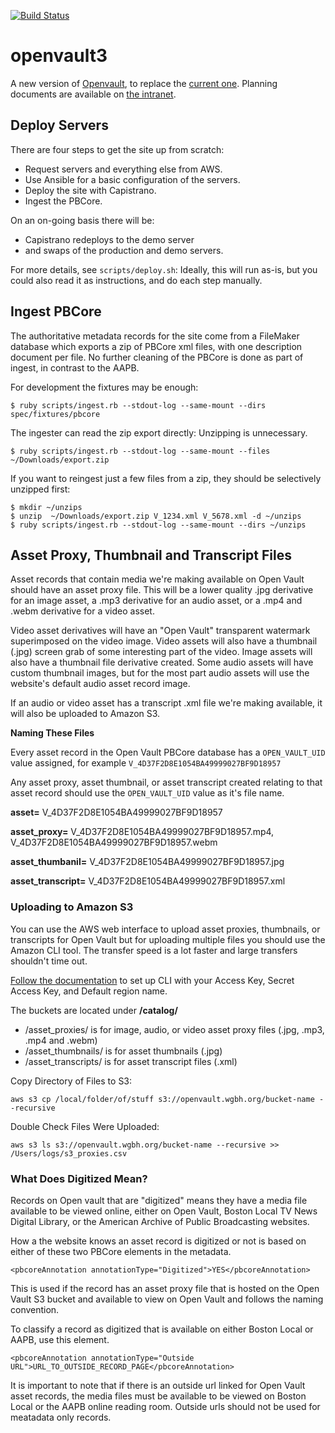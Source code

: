 [![Build Status](https://travis-ci.org/WGBH/openvault3.svg?branch=master)](https://travis-ci.org/WGBH/openvault3)

# openvault3

A new version of [Openvault](http://openvault.wgbh.org),
to replace the [current one](https://github.com/wgbh/openvault).
Planning documents are available on [the intranet](https://atlas.wgbh.org/confluence/display/OV).

## Deploy Servers

There are four steps to get the site up from scratch:
- Request servers and everything else from AWS.
- Use Ansible for a basic configuration of the servers.
- Deploy the site with Capistrano.
- Ingest the PBCore.

On an on-going basis there will be:
- Capistrano redeploys to the demo server
- and swaps of the production and demo servers.

For more details, see `scripts/deploy.sh`: Ideally, this will run as-is,
but you could also read it as instructions, and do each step manually.

## Ingest PBCore

The authoritative metadata records for the site come from a FileMaker database which exports a zip
of PBCore xml files, with one description document per file. No further cleaning of the PBCore
is done as part of ingest, in contrast to the AAPB.

For development the fixtures may be enough:

```
$ ruby scripts/ingest.rb --stdout-log --same-mount --dirs spec/fixtures/pbcore
```

The ingester can read the zip export directly: Unzipping is unnecessary.

```
$ ruby scripts/ingest.rb --stdout-log --same-mount --files ~/Downloads/export.zip
```

If you want to reingest just a few files from a zip, they should be selectively unzipped first:

```
$ mkdir ~/unzips
$ unzip  ~/Downloads/export.zip V_1234.xml V_5678.xml -d ~/unzips
$ ruby scripts/ingest.rb --stdout-log --same-mount --dirs ~/unzips
```

## Asset Proxy, Thumbnail and Transcript Files

Asset records that contain media we're making available on Open Vault should have an asset proxy file.  This will be a lower quality .jpg derivative for an image asset, a .mp3 derivative for an audio asset, or a .mp4 and .webm derivative for a video asset.

Video asset derivatives will have an "Open Vault" transparent watermark superimposed on the video image.  Video assets will also have a thumbnail (.jpg) screen grab of some interesting part of the video.  Image assets will also have a thumbnail file derivative created.  Some audio assets will have custom thumbnail images, but for the most part audio assets will use the website's default audio asset record image.  

If an audio or video asset has a transcript .xml file we're making available, it will also be uploaded to Amazon S3.

**Naming These Files**

Every asset record in the Open Vault PBCore database has a ```OPEN_VAULT_UID``` value assigned, for example ```V_4D37F2D8E1054BA49999027BF9D18957```

Any asset proxy, asset thumbnail, or asset transcript created relating to that asset record should use the ```OPEN_VAULT_UID``` value as it's file name.

**asset=** V_4D37F2D8E1054BA49999027BF9D18957

**asset_proxy=** V_4D37F2D8E1054BA49999027BF9D18957.mp4, V_4D37F2D8E1054BA49999027BF9D18957.webm

**asset_thumbanil=** V_4D37F2D8E1054BA49999027BF9D18957.jpg

**asset_transcript=** V_4D37F2D8E1054BA49999027BF9D18957.xml

### Uploading to Amazon S3

You can use the AWS web interface to upload asset proxies, thumbnails, or transcripts for Open Vault but for uploading multiple files you should use the Amazon CLI tool.  The transfer speed is a lot faster and large transfers shouldn't time out.

[Follow the documentation](http://docs.aws.amazon.com/cli/latest/userguide/cli-chap-getting-started.html) to set up CLI with your Access Key, Secret Access Key, and Default region name.

The buckets are located under **/catalog/**

- /asset_proxies/ is for image, audio, or video asset proxy files (.jpg, .mp3, .mp4 and .webm)
- /asset_thumbnails/ is for asset thumbnails (.jpg)
- /asset_transcripts/ is for asset transcript files (.xml)

Copy Directory of Files to S3:
```
aws s3 cp /local/folder/of/stuff s3://openvault.wgbh.org/bucket-name --recursive
```

Double Check Files Were Uploaded:
```
aws s3 ls s3://openvault.wgbh.org/bucket-name --recursive >> /Users/logs/s3_proxies.csv
```

### What Does Digitized Mean?
Records on Open vault that are "digitized" means they have a media file available to be viewed online, either on Open Vault, Boston Local TV News Digital Library, or the American Archive of Public Broadcasting websites.

How a the website knows an asset record is digitized or not is based on either of these two PBCore elements in the metadata.
```
<pbcoreAnnotation annotationType="Digitized">YES</pbcoreAnnotation>
```
This is used if the record has an asset proxy file that is hosted on the Open Vault S3 bucket and available to view on Open Vault and follows the naming convention.

To classify a record as digitized that is available on either Boston Local or AAPB, use this element.
```
<pbcoreAnnotation annotationType="Outside URL">URL_TO_OUTSIDE_RECORD_PAGE</pbcoreAnnotation>
```
It is important to note that if there is an outside url linked for Open Vault asset records, the media files must be available to be viewed on Boston Local or the AAPB online reading room.  Outside urls should not be used for meatadata only records.
